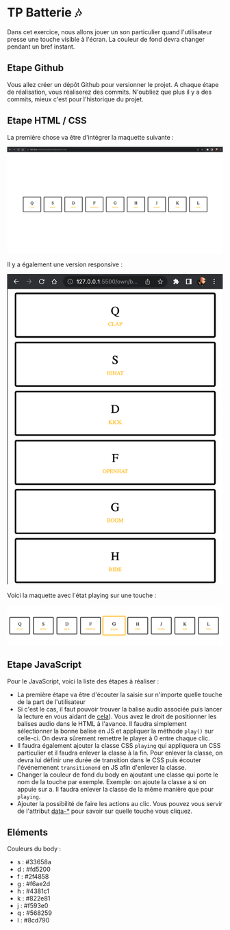 # TP Batterie 🎶

Dans cet exercice, nous allons jouer un son particulier quand l'utilisateur presse une touche visible à l'écran. La couleur de fond devra changer pendant un bref instant.

## Etape Github

Vous allez créer un dépôt Github pour versionner le projet. A chaque étape de réalisation, vous réaliserez des commits. N'oubliez que plus il y a des commits, mieux c'est pour l'historique du projet.

## Etape HTML / CSS

La première chose va être d'intégrer la maquette suivante :

![](desktop.png)

Il y a également une version responsive :

![](mobile.png)

Voici la maquette avec l'état playing sur une touche :

![](playing.png)

## Etape JavaScript

Pour le JavaScript, voici la liste des étapes à réaliser :

- La première étape va être d'écouter la saisie sur n'importe quelle touche de la part de l'utilisateur
- Si c'est le cas, il faut pouvoir trouver la balise audio associée puis lancer la lecture en vous aidant de [cela](https://developer.mozilla.org/fr/docs/Web/API/HTMLMediaElement/play)). Vous avez le droit de positionner les balises audio dans le HTML à l'avance. Il faudra simplement sélectionner la bonne balise en JS et appliquer la méthode `play()` sur celle-ci. On devra sûrement remettre le player à 0 entre chaque clic.
- Il faudra également ajouter la classe CSS `playing` qui appliquera un CSS particulier et il faudra enlever la classe à la fin. Pour enlever la classe, on devra lui définir une durée de transition dans le CSS puis écouter l'événemenent `transitionend` en JS afin d'enlever la classe.
- Changer la couleur de fond du body en ajoutant une classe qui porte le nom de la touche par exemple. Exemple: on ajoute la classe a si on appuie sur a. Il faudra enlever la classe de la même manière que pour `playing`.
- Ajouter la possibilité de faire les actions au clic. Vous pouvez vous servir de l'attribut [data-*](https://developer.mozilla.org/fr/docs/Web/HTML/Attributs_universels/data-*) pour savoir sur quelle touche vous cliquez.

## Eléments

Couleurs du body :

- s : #33658a
- d : #fd5200
- f : #2f4858
- g : #f6ae2d
- h : #4381c1
- k : #822e81
- j : #f593e0
- q : #568259
- l : #8cd790
